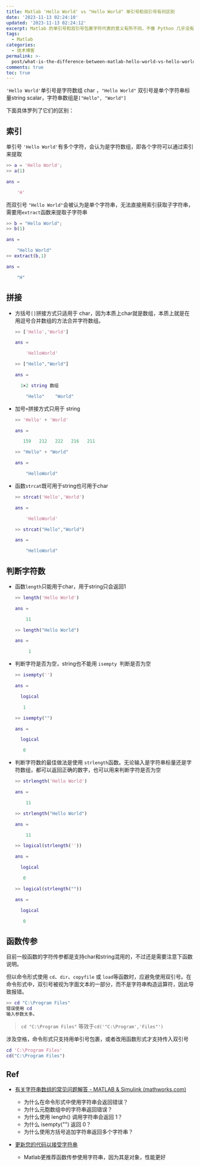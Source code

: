```yaml
---
title: Matlab 'Hello World' vs "Hello World" 单引号和双引号有何区别
date: '2023-11-13 02:24:10'
updated: '2023-11-13 02:24:12'
excerpt: Matlab 的单引号和双引号包裹字符代表的意义有所不同，不像 Python 几乎没有区别，使用需要注意
tags:
  - Matlab
categories:
  - 技术博客
permalink: >-
  post/what-is-the-difference-between-matlab-hello-world-vs-hello-world-single-quotation-number-and-dual-quotation-number-z1ynuyi.html
comments: true
toc: true
---
```




​`'Hello World'`​单引号是字符数组 char ，`"Hello World"`​ 双引号是单个字符串标量string scalar，字符串数组是`["Hello", "World"]`​

下面具体罗列了它们的区别：

## 索引

单引号 `'Hello World'`​有多个字符，会认为是字符数组，即各个字符可以通过索引来提取

```matlab
>> a = 'Hello World';
>> a(1)

ans =

    'H'
```

而双引号 `"Hello World"`​ 会被认为是单个字符串，无法直接用索引获取子字符串，需要用`extract`​函数来提取子字符串

```matlab
>> b = "Hello World";
>> b(1)

ans = 

    "Hello World"
>> extract(b,1)

ans = 

    "H"
```

## 拼接

* 方括号`[]`​拼接方式只适用于 char，因为本质上char就是数组，本质上就是在用逗号合并数组的方法合并字符数组。

  ```matlab
  >> ['Hello','World'] 

  ans =

      'HelloWorld'

  >> ["Hello","World"]

  ans = 

    1×2 string 数组

      "Hello"    "World"
  ```
* 加号`+`​拼接方式只用于 string

  ```matlab
  >> 'Hello' + 'World'

  ans =

     159   212   222   216   211

  >> "Hello" + "World"

  ans = 

      "HelloWorld"
  ```
* 函数`strcat`​既可用于string也可用于char

  ```matlab
  >> strcat('Hello','World')

  ans =

      'HelloWorld'

  >> strcat("Hello","World")

  ans = 

      "HelloWorld"
  ```

## 判断字符数

* 函数`length`​只能用于char，用于string只会返回1

  ```matlab
  >> length('Hello World')

  ans =

      11

  >> length("Hello World")

  ans =

       1
  ```
* 判断字符是否为空，string也不能用 `isempty `​判断是否为空

  ```matlab
  >> isempty('')

  ans =

    logical

     1

  >> isempty("")

  ans =

    logical

     0
  ```
* 判断字符数的最佳做法是使用 `strlength`​ 函数。无论输入是字符串标量还是字符数组，都可以返回正确的数字，也可以用来判断字符是否为空

  ```matlab
  >> strlength('Hello World')

  ans =

      11

  >> strlength("Hello World")

  ans =

      11

  >> logical(strlength(''))

  ans =

    logical

     0

  >> logical(strlength(""))

  ans =

    logical

     0
  ```

## 函数传参

目前一般函数的字符传参都是支持char和string混用的，不过还是需要注意下函数说明。

但以命令形式使用 `cd`​、`dir`​、`copyfile`​ 或 `load`​ 等函数时，应避免使用双引号。在命令形式中，双引号被视为字面文本的一部分，而不是字符串构造运算符，因此导致报错。

```matlab
>> cd "C:\Program Files"
错误使用 cd
输入参数太多。
```

> ​`cd "C:\Program Files"`​ 等效于 ​`cd('"C:\Program','Files"')`​

涉及空格，命令形式只支持用单引号包裹，或者改用函数形式才支持传入双引号

```matlab
cd 'C:\Program Files'
cd("C:\Program Files")
```

## Ref

* [有关字符串数组的常见问题解答 - MATLAB &amp; Simulink (mathworks.com)](https://www.mathworks.com/help/matlab/matlab_prog/frequently-asked-questions-about-string-arrays_zh_CN.html)

  * 为什么在命令形式中使用字符串会返回错误？
  * 为什么元胞数组中的字符串返回错误？
  * 为什么使用 length() 调用字符串会返回 1？
  * 为什么 isempty("") 返回 0？
  * 为什么使用方括号追加字符串返回多个字符串？
* [更新您的代码以接受字符串](https://ww2.mathworks.cn/help/matlab/matlab_prog/update-your-code-to-accept-strings.html#mw_7f89d759-1649-4135-bb88-d7ae4dd6f6e4)

  * Matlab更推荐函数传参使用字符串，因为其是对象，性能更好
